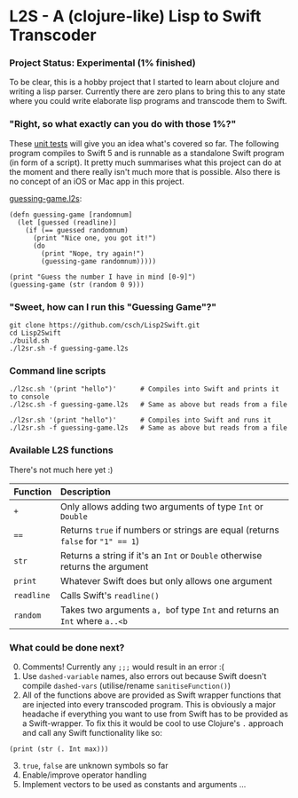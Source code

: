 # L2S - A (clojure-like) Lisp to Swift Transcoder

### Project Status: Experimental (1% finished)

To be clear, this is a hobby project that I started to learn about clojure and writing a lisp parser. Currently there are zero plans to bring this to any state where you could write elaborate lisp programs and transcode them to Swift.

### "Right, so what exactly can you do with those 1%?"
These [unit tests](Lisp2SwiftTests/Lisp2SwiftTests.swift) will give you an idea what's covered so far.
The following program compiles to Swift 5 and is runnable as a standalone Swift program (in form of a script).
It pretty much summarises what this project can do at the moment and there really isn't much more that is possible.
Also there is no concept of an iOS or Mac app in this project.

[guessing-game.l2s](guessing-game.l2s):

```
(defn guessing-game [randomnum]
  (let [guessed (readline)]
    (if (== guessed randomnum)
      (print "Nice one, you got it!")
      (do
        (print "Nope, try again!")
        (guessing-game randomnum)))))

(print "Guess the number I have in mind [0-9]")
(guessing-game (str (random 0 9)))
```

### "Sweet, how can I run this "Guessing Game"?"
```
git clone https://github.com/csch/Lisp2Swift.git
cd Lisp2Swift
./build.sh
./l2sr.sh -f guessing-game.l2s

```

### Command line scripts ###
```
./l2sc.sh '(print "hello")'      # Compiles into Swift and prints it to console
./l2sc.sh -f guessing-game.l2s   # Same as above but reads from a file

./l2sr.sh '(print "hello")'      # Compiles into Swift and runs it
./l2sr.sh -f guessing-game.l2s   # Same as above but reads from a file
```

### Available L2S functions ###
There's not much here yet :)

| Function   | Description | 
| :---------- | :---------- | 
|  `+`        | Only allows adding two arguments of type `Int` or `Double` | 
|  `==`       | Returns `true` if numbers or strings are equal (returns `false` for `"1" == 1`) | 
|  `str`      | Returns a string if it's an `Int` or `Double` otherwise returns the argument | 
|  `print `   | Whatever Swift does but only allows one argument | 
| `readline`  | Calls Swift's `readline()` |
| `random`    | Takes two arguments `a, b`of type `Int` and returns an `Int` where `a..<b` |


### What could be done next? ###
0. Comments! Currently any `;;;` would result in an error :(
1. Use `dashed-variable` names, also errors out because Swift doesn't compile `dashed-vars` (utilise/rename `sanitiseFunction()`)
2. All of the functions above are provided as Swift wrapper functions that are injected into every transcoded program.
This is obviously a major headache if everything you want to use from Swift has to be provided as a Swift-wrapper.
To fix this it would be cool to use Clojure's `.` approach and call any Swift functionality like so:
```
(print (str (. Int max)))
```
3. `true`, `false` are unknown symbols so far
4. Enable/improve operator handling
5. Implement vectors to be used as constants and arguments
...